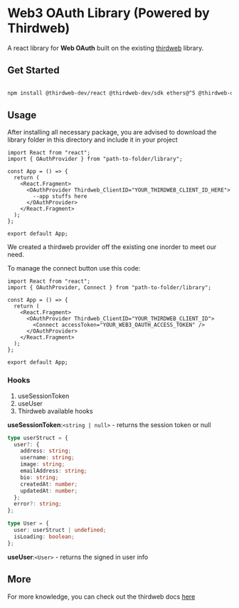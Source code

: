 # Web3 OAuth Library (Powered by Thirdweb)

A react library for **Web OAuth** built on the existing [thirdweb](https://thirdweb.com) library.

## Get Started

```bash

npm install @thirdweb-dev/react @thirdweb-dev/sdk ethers@^5 @thirdweb-dev/chains react-toastify

```

## Usage

After installing all necessary package, you are advised to download the library folder in this directory and include it in your project

```tsx
import React from "react";
import { OAuthProvider } from "path-to-folder/library";

const App = () => {
  return (
    <React.Fragment>
      <OAuthProvider Thirdweb_ClientID="YOUR_THIRDWEB_CLIENT_ID_HERE">
        --app stuffs here
      </OAuthProvider>
    </React.Fragment>
  );
};

export default App;
```

We created a thirdweb provider off the existing one inorder to meet our need.

To manage the connect button use this code:

```tsx
import React from "react";
import { OAuthProvider, Connect } from "path-to-folder/library";

const App = () => {
  return (
    <React.Fragment>
      <OAuthProvider Thirdweb_ClientID="YOUR_THIRDWEB_CLIENT_ID">
        <Connect accessToken="YOUR_WEB3_OAUTH_ACCESS_TOKEN" />
      </OAuthProvider>
    </React.Fragment>
  );
};

export default App;
```

### Hooks

1.  useSessionToken
2.  useUser
3.  Thirdweb available hooks

**useSessionToken**:`<string | null>` - returns the session token or null

```ts
type userStruct = {
  user?: {
    address: string;
    username: string;
    image: string;
    emailAddress: string;
    bio: string;
    createdAt: number;
    updatedAt: number;
  };
  error?: string;
};

type User = {
  user: userStruct | undefined;
  isLoading: boolean;
};
```

**useUser**:`<User>` - returns the signed in user info

## More

For more knowledge, you can check out the thirdweb docs [here](https://portal.thirdweb.com)
